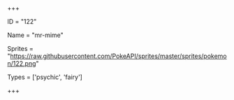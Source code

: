 




+++

ID = "122"

Name = "mr-mime"

Sprites = "https://raw.githubusercontent.com/PokeAPI/sprites/master/sprites/pokemon/122.png"

Types = ['psychic', 'fairy']

+++

